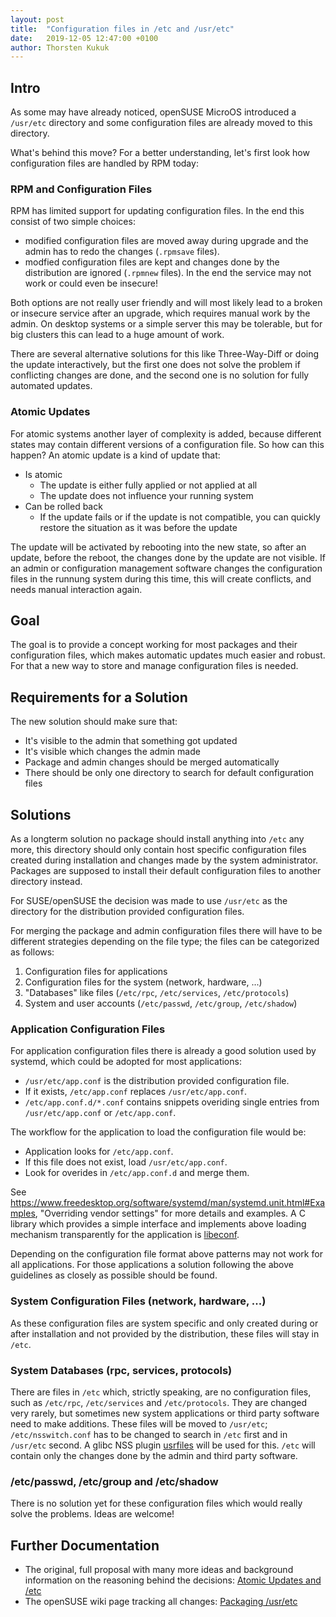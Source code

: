 ```yaml
---
layout: post
title:  "Configuration files in /etc and /usr/etc"
date:   2019-12-05 12:47:00 +0100
author: Thorsten Kukuk
---
```


## Intro

As some may have already noticed, openSUSE MicroOS introduced a `/usr/etc`
directory and some configuration files are already moved to this
directory.

What's behind this move? For a better understanding, let's first look how
configuration files are handled by RPM today:

### RPM and Configuration Files

RPM has limited support for updating configuration files. In the end
this consist of two simple choices:
 * modified configuration files are moved away during upgrade and the admin has to redo the changes (`.rpmsave` files).
 * modfied configuration files are kept and changes done by the distribution are ignored (`.rpmnew` files). In the end the service may not work or could even be insecure!

Both options are not really user friendly and will most likely lead to a broken
or insecure service after an upgrade, which requires manual work by the
admin. On desktop systems or a simple server this may be tolerable, but
for big clusters this can lead to a huge amount of work.

There are several alternative solutions for this like Three-Way-Diff or doing
the update interactively, but the first one does not solve the problem if
conflicting changes are done, and the second one is no solution for fully
automated updates.

### Atomic Updates

For atomic systems another layer of complexity is added, because
different states may contain different versions of a configuration file.
So how can this happen? An atomic update is a kind of update that:

* Is atomic
  * The update is either fully applied or not applied at all
  * The update does not influence your running system
* Can be rolled back
  * If the update fails or if the update is not compatible, you can quickly restore the situation as it was before the update

The update will be activated by rebooting into the new state, so after an
update, before the reboot, the changes done by the update are not visible. If
an admin or configuration management software changes the configuration files
in the runnung system during this time, this will create conflicts, and needs
manual interaction again.

## Goal

The goal is to provide a concept working for most packages and their
configuration files, which makes automatic updates much easier and
robust. For that a new way to store and manage configuration files is needed.

## Requirements for a Solution

The new solution should make sure that:
* It's visible to the admin that something got updated
* It's visible which changes the admin made
* Package and admin changes should be merged automatically
* There should be only one directory to search for default configuration files

## Solutions

As a longterm solution no package should install anything into `/etc` any
more, this directory should only contain host specific configuration files 
created during installation and changes made by the system administrator.
Packages are supposed to install their default configuration files to
another directory instead.

For SUSE/openSUSE the decision was made to use `/usr/etc` as the directory
for the distribution provided configuration files.

For merging the package and admin configuration files there will have to be
different strategies depending on the file type; the files can be categorized
as follows:
1. Configuration files for applications
2. Configuration files for the system (network, hardware, ...)
3. "Databases" like files (`/etc/rpc`, `/etc/services`, `/etc/protocols`)
4. System and user accounts (`/etc/passwd`, `/etc/group`, `/etc/shadow`)

### Application Configuration Files

For application configuration files there is already a good solution used
by systemd, which could be adopted for most applications:
  * `/usr/etc/app.conf` is the distribution provided configuration file.
  * If it exists, `/etc/app.conf` replaces `/usr/etc/app.conf`.
  * `/etc/app.conf.d/*.conf` contains snippets overiding single entries from `/usr/etc/app.conf` or `/etc/app.conf`.

The workflow for the application to load the configuration file would be:
* Application looks for `/etc/app.conf`.
* If this file does not exist, load `/usr/etc/app.conf`.
* Look for overides in `/etc/app.conf.d` and merge them.

See https://www.freedesktop.org/software/systemd/man/systemd.unit.html#Examples,
"Overriding vendor settings" for more details and examples.
A C library which provides a simple interface and implements above loading
mechanism transparently for the application is [libeconf](https://github.com/openSUSE/libeconf).

Depending on the configuration file format above patterns may not work for
all applications. For those applications a solution following the above
guidelines as closely as possible should be found.

### System Configuration Files (network, hardware, ...)

As these configuration files are system specific and only created during
or after installation and not provided by the distribution, these files
will stay in `/etc`.

### System Databases (rpc, services, protocols)

There are files in `/etc` which, strictly speaking, are no configuration files,
such as `/etc/rpc`, `/etc/services` and `/etc/protocols`. They are changed
very rarely, but sometimes new system applications or third party software
need to make additions.
These files will be moved to `/usr/etc`; `/etc/nsswitch.conf` has to be changed
to search in `/etc` first and in `/usr/etc` second. A glibc NSS plugin
[usrfiles](https://github.com/kubic-project/libnss_usrfiles) will be used
for this. `/etc` will contain only the changes done by the admin and third
party software.

### /etc/passwd, /etc/group and /etc/shadow

There is no solution yet for these configuration files which would really solve
the problems. Ideas are welcome!

## Further Documentation

* The original, full proposal with many more ideas and background information on the reasoning behind the decisions: [Atomic Updates and /etc](https://github.com/thkukuk/atomic-updates_and_etc/blob/master/README.md)
* The openSUSE wiki page tracking all changes: [Packaging /usr/etc](https://en.opensuse.org/openSUSE:Packaging_UsrEtc)
